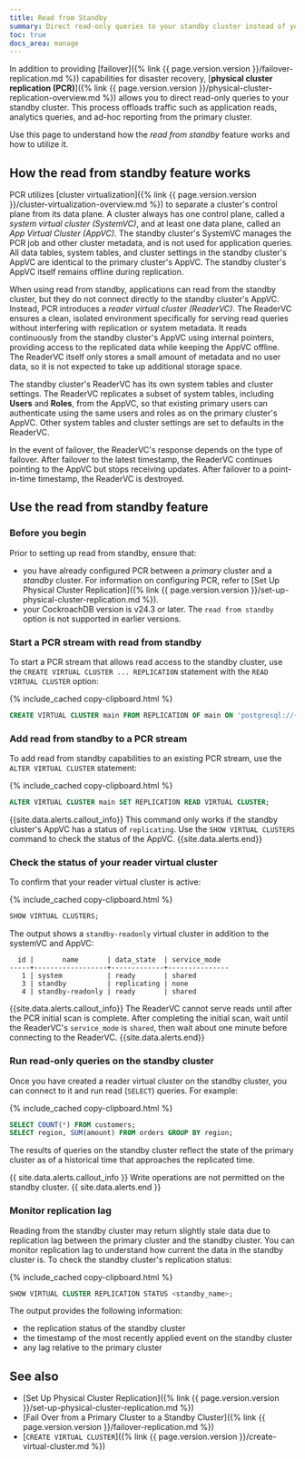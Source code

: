 ```yaml
---
title: Read from Standby
summary: Direct read-only queries to your standby cluster instead of your primary cluster.
toc: true
docs_area: manage
---
```


In addition to providing [failover]({% link {{ page.version.version }}/failover-replication.md %}) capabilities for disaster recovery, [**physical cluster replication (PCR)**]({% link {{ page.version.version }}/physical-cluster-replication-overview.md %}) allows you to direct read-only queries to your standby cluster. This process offloads traffic such as application reads, analytics queries, and ad-hoc reporting from the primary cluster.

Use this page to understand how the _read from standby_ feature works and how to utilize it.

## How the read from standby feature works

PCR utilizes [cluster virtualization]({% link {{ page.version.version }}/cluster-virtualization-overview.md %}) to separate a cluster's control plane from its data plane. A cluster always has one control plane, called a _system virtual cluster (SystemVC)_, and at least one data plane, called an _App Virtual Cluster (AppVC)_. The standby cluster's SystemVC manages the PCR job and other cluster metadata, and is not used for application queries. All data tables, system tables, and cluster settings in the standby cluster's AppVC are identical to the primary cluster's AppVC. The standby cluster's AppVC itself remains offline during replication.

When using read from standby, applications can read from the standby cluster, but they do not connect directly to the standby cluster's AppVC. Instead, PCR introduces a _reader virtual cluster (ReaderVC)_. The ReaderVC ensures a clean, isolated environment specifically for serving read queries without interfering with replication or system metadata. It reads continuously from the standby cluster's AppVC using internal pointers, providing access to the replicated data while keeping the AppVC offline. The ReaderVC itself only stores a small amount of metadata and no user data, so it is not expected to take up additional storage space.

The standby cluster's ReaderVC has its own system tables and cluster settings. The ReaderVC replicates a subset of system tables, including **Users** and **Roles**, from the AppVC, so that existing primary users can authenticate using the same users and roles as on the primary cluster's AppVC. Other system tables and cluster settings are set to defaults in the ReaderVC.

In the event of failover, the ReaderVC's response depends on the type of failover. After failover to the latest timestamp, the ReaderVC continues pointing to the AppVC but stops receiving updates. After failover to a point-in-time timestamp, the ReaderVC is destroyed.

## Use the read from standby feature
### Before you begin

Prior to setting up read from standby, ensure that:

- you have already configured PCR between a _primary_ cluster and a _standby_ cluster. For information on configuring PCR, refer to [Set Up Physical Cluster Replication]({% link {{ page.version.version }}/set-up-physical-cluster-replication.md %}).
- your CockroachDB version is v24.3 or later. The `read from standby` option is not supported in earlier versions.

### Start a PCR stream with read from standby

To start a PCR stream that allows read access to the standby cluster, use the `CREATE VIRTUAL CLUSTER ... REPLICATION` statement with the `READ VIRTUAL CLUSTER` option:

{% include_cached copy-clipboard.html %}
~~~ sql
CREATE VIRTUAL CLUSTER main FROM REPLICATION OF main ON 'postgresql://{connection string to primary}' WITH READ VIRTUAL CLUSTER;
~~~

### Add read from standby to a PCR stream

To add read from standby capabilities to an existing PCR stream, use the `ALTER VIRTUAL CLUSTER` statement:

{% include_cached copy-clipboard.html %}
~~~ sql
ALTER VIRTUAL CLUSTER main SET REPLICATION READ VIRTUAL CLUSTER;
~~~

{{site.data.alerts.callout_info}}
This command only works if the standby cluster's AppVC has a status of `replicating`. Use the `SHOW VIRTUAL CLUSTERS` command to check the status of the AppVC.
{{site.data.alerts.end}}

### Check the status of your reader virtual cluster

To confirm that your reader virtual cluster is active:

{% include_cached copy-clipboard.html %}
~~~ sql
SHOW VIRTUAL CLUSTERS;
~~~

The output shows a `standby-readonly` virtual cluster in addition to the systemVC and AppVC:

~~~
  id |       name       | data_state  | service_mode
-----+------------------+-------------+---------------
   1 | system           | ready       | shared
   3 | standby          | replicating | none
   4 | standby-readonly | ready       | shared
~~~

{{site.data.alerts.callout_info}}
The ReaderVC cannot serve reads until after the PCR initial scan is complete. After completing the initial scan, wait until the ReaderVC's `service_mode` is `shared`, then wait about one minute before connecting to the ReaderVC.
{{site.data.alerts.end}}

### Run read-only queries on the standby cluster

Once you have created a reader virtual cluster on the standby cluster, you can connect to it and run read (`SELECT`) queries. For example:

{% include_cached copy-clipboard.html %}
~~~ sql
SELECT COUNT(*) FROM customers;
SELECT region, SUM(amount) FROM orders GROUP BY region;
~~~

The results of queries on the standby cluster reflect the state of the primary cluster as of a historical time that approaches the replicated time.

{{ site.data.alerts.callout_info }}
Write operations are not permitted on the standby cluster.
{{ site.data.alerts.end }}

### Monitor replication lag

Reading from the standby cluster may return slightly stale data due to replication lag between the primary cluster and the standby cluster. You can monitor replication lag to understand how current the data in the standby cluster is. To check the standby cluster's replication status:

{% include_cached copy-clipboard.html %}
~~~ sql
SHOW VIRTUAL CLUSTER REPLICATION STATUS <standby_name>;
~~~

The output provides the following information:
- the replication status of the standby cluster
- the timestamp of the most recently applied event on the standby cluster
- any lag relative to the primary cluster

## See also
- [Set Up Physical Cluster Replication]({% link {{ page.version.version }}/set-up-physical-cluster-replication.md %})
- [Fail Over from a Primary Cluster to a Standby Cluster]({% link {{ page.version.version }}/failover-replication.md %})
- [`CREATE VIRTUAL CLUSTER`]({% link {{ page.version.version }}/create-virtual-cluster.md %})